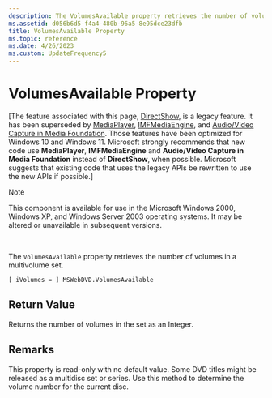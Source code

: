 ```yaml
---
description: The VolumesAvailable property retrieves the number of volumes in a multivolume set.
ms.assetid: d056b6d5-f4a4-480b-96a5-8e95dce23dfb
title: VolumesAvailable Property
ms.topic: reference
ms.date: 4/26/2023
ms.custom: UpdateFrequency5
---
```


# VolumesAvailable Property

\[The feature associated with this page, [DirectShow](/windows/win32/directshow/directshow), is a legacy feature. It has been superseded by [MediaPlayer](/uwp/api/Windows.Media.Playback.MediaPlayer), [IMFMediaEngine](/windows/win32/api/mfmediaengine/nn-mfmediaengine-imfmediaengine), and [Audio/Video Capture in Media Foundation](windows/win32/medfound/audio-video-capture-in-media-foundation). Those features have been optimized for Windows 10 and Windows 11. Microsoft strongly recommends that new code use **MediaPlayer**, **IMFMediaEngine** and **Audio/Video Capture in Media Foundation** instead of **DirectShow**, when possible. Microsoft suggests that existing code that uses the legacy APIs be rewritten to use the new APIs if possible.\]

> [!Note]  
> This component is available for use in the Microsoft Windows 2000, Windows XP, and Windows Server 2003 operating systems. It may be altered or unavailable in subsequent versions.

 

The `VolumesAvailable` property retrieves the number of volumes in a multivolume set.

``` syntax
[ iVolumes = ] MSWebDVD.VolumesAvailable
```

## Return Value

Returns the number of volumes in the set as an Integer.

## Remarks

This property is read-only with no default value. Some DVD titles might be released as a multidisc set or series. Use this method to determine the volume number for the current disc.

 

 



